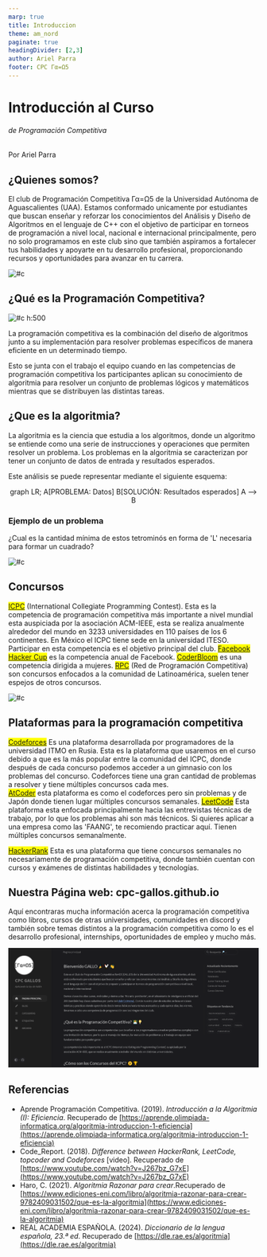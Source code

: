 ```yaml
---
marp: true
title: Introduccion
theme: am_nord
paginate: true
headingDivider: [2,3]
author: Ariel Parra
footer: CPC Γα=Ω5
---
```


<!-- _class: cover_e -->
<!-- _paginate: "" -->
<!-- _footer: ![](img/GALLOS_black_rectangle_transparent.png) -->
<!-- _header: ![](img/GALLOS_white_square_transparent.png) -->


# <!-- fit -->Introducción al Curso

###### de Programación Competitiva

Por Ariel Parra


## ¿Quienes somos?

<!-- _class: cols-2 -->

<div class=ldiv>
El club de Programación Competitiva Γα=Ω5 de la Universidad Autónoma de Aguascalientes (UAA). Estamos conformado unicamente por estudiantes que buscan enseñar y reforzar los conocimientos del Análisis y Diseño de Algoritmos en el lenguaje de C++ con el objetivo de participar en torneos de programación a nivel local, nacional e internacional principalmente, pero no solo programamos en este club sino que también aspiramos a fortalecer tus habilidades y apoyarte en tu desarrollo profesional, proporcionando recursos y oportunidades para avanzar en tu carrera. 
</div>

<div class=rimg>

![#c](https://img.freepik.com/vector-gratis/gallo-color_105738-383.jpg)
</div>

## ¿Qué es la Programación Competitiva?

<!-- _class: cols-2-64 -->

<div class=limg>

![#c h:500 ](https://playfulagency.com/wp-content/uploads/2022/01/Programacion-web.png)
</div>

<div class=rdiv>
La programación competitiva es la combinación del diseño de algoritmos junto a su implementación para resolver problemas específicos de manera eficiente en un determinado tiempo.

Esto se junta con el trabajo el equipo cuando en las competencias de programación competitiva los participantes aplican su conocimiento de algoritmia para resolver un conjunto de problemas lógicos y matemáticos mientras que se distribuyen las distintas tareas.

</div>

## ¿Que es la algoritmia?

<script type="module">
  import mermaid from 'https://cdn.jsdelivr.net/npm/mermaid@10/dist/mermaid.esm.min.mjs';
  mermaid.initialize({ startOnLoad: true });
</script>

La algoritmia es la ciencia que estudia a los algoritmos, donde un algoritmo se entiende como una serie de instrucciones y operaciones que permiten resolver un problema. Los problemas en la algoritmia se caracterizan por tener un conjunto de datos de entrada y resultados esperados.

Este análisis se puede representar mediante el siguiente esquema:

<div class="mermaid" style="text-align: center;">
graph LR;
    A[PROBLEMA: Datos]
    B[SOLUCIÓN: Resultados esperados]
    A --> B
</div>

### Ejemplo de un problema

¿Cual es la cantidad mínima de estos tetrominós en forma de 'L' necesaria para formar un cuadrado?  

![#c](https://data.chpic.su/stickers/t/TetrisTetrisTetrisTetris/TetrisTetrisTetrisTetris_010.webp)
 

## Concursos

<!-- _class: cols-2 -->

<div class=ldiv>

<mark>[ICPC](https://pda2024.icpcmexico.org/es)</mark> (International Collegiate Programming Contest). Esta es la competencia de programación competitiva más importante a nivel mundial esta auspiciada por la asociación ACM-IEEE, esta se realiza anualmente alrededor del mundo en 3233 universidades en 110 países de los 6 continentes. En México el ICPC tiene sede en la universidad ITESO. Participar en esta competencia es el objetivo principal del club. 
<mark>[Facebook Hacker Cup](https://www.facebook.com/codingcompetitions/hacker-cup)</mark> es la competencia anual de Facebook.
<mark>[CoderBloom](https://www.linkedin.com/company/coderbloom)</mark> es una competencia dirigida a mujeres.
<mark>[RPC](https://www.facebook.com/RedProgramacionCompetitiva/)</mark> (Red de Programación Competitiva) son concursos enfocados a la comunidad de Latinoamérica, suelen tener espejos de otros concursos.
</div>

<div class=rimg>

![#c](https://acm.iteso.mx/share/fase4_wf.jpg)
</div>

## Plataformas para la programación competitiva 

<mark> [Codeforces](https://codeforces.com/)</mark> Es una plataforma desarrollada por programadores de la universidad ITMO en Rusia. Esta es la plataforma que usaremos en el curso debido a que es la más popular entre la comunidad del ICPC, donde después de cada concurso podemos acceder a un gimnasio con los problemas del concurso. Codeforces tiene una gran cantidad de problemas a resolver y tiene múltiples concursos cada mes.  
<mark>[AtCoder](https://atcoder.jp/)</mark> esta plataforma es como el codeforces pero sin problemas y de Japón donde tienen lugar múltiples concursos semanales.
<mark>[LeetCode](https://leetcode.com/contest/)</mark> Esta plataforma esta enfocada principalmente hacia las entrevistas técnicas de trabajo, por lo que los problemas ahi son más técnicos. Si quieres aplicar a una empresa como las 'FAANG', te recomiendo practicar aquí. Tienen múltiples concursos semanalmente.
<!-- Facebook Apple Amazón Netflix  Google -->
<mark>[HackerRank](https://www.hackerrank.com/contests)</mark> Esta es una plataforma que tiene concursos semanales no necesariamente de programación competitiva, donde también cuentan con cursos y exámenes de distintas habilidades y tecnologías.

## Nuestra Página web: cpc-gallos.github.io

Aquí encontraras mucha información acerca la programación competitiva como libros, cursos de otras universidades, comunidades en discord y también sobre temas distintos a la programación competitiva como lo es el desarrollo profesional, internships, oportunidades de empleo y mucho más. 

![#c](img/000-GALLOS_website.png)



## Referencias

- Aprende Programación Competitiva. (2019). *Introducción a la Algoritmia (I): Eficiencia*. Recuperado de [https://aprende.olimpiada-informatica.org/algoritmia-introduccion-1-eficiencia](https://aprende.olimpiada-informatica.org/algoritmia-introduccion-1-eficiencia)
- Code_Report. (2018). *Difference between HackerRank, LeetCode, topcoder and Codeforces* [video]. Recuperado de [https://www.youtube.com/watch?v=J267bz_G7xE](https://www.youtube.com/watch?v=J267bz_G7xE) 
- Haro, C. (2021). *Algoritmia Razonar para crear*.Recuperado de [https://www.ediciones-eni.com/libro/algoritmia-razonar-para-crear-9782409031502/que-es-la-algoritmia](https://www.ediciones-eni.com/libro/algoritmia-razonar-para-crear-9782409031502/que-es-la-algoritmia)
- REAL ACADEMIA ESPAÑOLA. (2024). *Diccionario de la lengua española, 23.ª ed*. Recuperado de [https://dle.rae.es/algoritmia](https://dle.rae.es/algoritmia) 